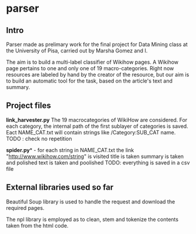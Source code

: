 # parser

## Intro

Parser made as prelimary work for the final project for Data Mining class at the University of Pisa, carried out by Marsha Gomez and I.

The aim is to build a multi-label classifier of Wikihow pages. A Wikihow page pertains to one and only one of 19 macro-categories. Right now resources are labeled by hand by the creator of the resource, but our aim is to build an automatic tool for the task, based on the article's text and summary. 

## Project files
**link_harvester.py**
The 19 macrocategories of WikiHow are considered.
For each category, the internal path of the first sublayer of categories is saved.
Eact NAME_CAT.txt will contain strings like /Category:SUB_CAT name.
TODO : check no repetition


**spider.py*** - 
for each string in NAME_CAT.txt
  the link "http://www.wikihow.com/string" is visited
  title is taken
  summary is taken and polished
  text is taken and poolished
  TODO: everything is saved in a csv file
## External libraries used so far

Beautiful Soup library is used to handle the request and download the required pages.

The npl library is employed as to clean, stem and tokenize the contents taken from the html code.

